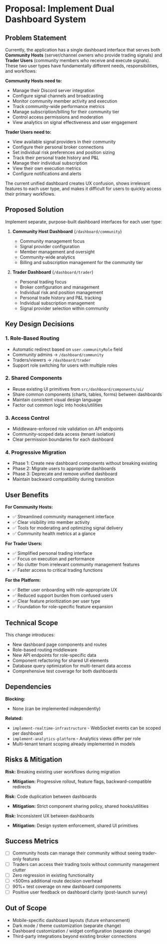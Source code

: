 # Proposal: Implement Dual Dashboard System

## Problem Statement

Currently, the application has a single dashboard interface that serves both **Community Hosts** (server/channel owners who provide trading signals) and **Trader Users** (community members who receive and execute signals). These two user types have fundamentally different needs, responsibilities, and workflows:

**Community Hosts need to:**
- Manage their Discord server integration
- Configure signal channels and broadcasting
- Monitor community member activity and execution
- Track community-wide performance metrics
- Manage subscription/billing for their community tier
- Control access permissions and moderation
- View analytics on signal effectiveness and user engagement

**Trader Users need to:**
- View available signal providers in their community
- Configure their personal broker connections
- Set individual risk preferences and position sizing
- Track their personal trade history and P&L
- Manage their individual subscription
- View their own execution metrics
- Configure notifications and alerts

The current unified dashboard creates UX confusion, shows irrelevant features to each user type, and makes it difficult for users to quickly access their primary workflows.

## Proposed Solution

Implement separate, purpose-built dashboard interfaces for each user type:

1. **Community Host Dashboard** (`/dashboard/community`)
   - Community management focus
   - Signal provider configuration
   - Member management and oversight
   - Community-wide analytics
   - Billing and subscription management for the community tier

2. **Trader Dashboard** (`/dashboard/trader`)
   - Personal trading focus
   - Broker configuration and management
   - Individual risk and position management
   - Personal trade history and P&L tracking
   - Individual subscription management
   - Signal provider selection within community

## Key Design Decisions

### 1. Role-Based Routing
- Automatic redirect based on `user.communityRole` field
- Community admins → `/dashboard/community`
- Traders/viewers → `/dashboard/trader`
- Support role switching for users with multiple roles

### 2. Shared Components
- Reuse existing UI primitives from `src/dashboard/components/ui/`
- Share common components (charts, tables, forms) between dashboards
- Maintain consistent visual design language
- Factor out common logic into hooks/utilities

### 3. Access Control
- Middleware-enforced role validation on API endpoints
- Community-scoped data access (tenant isolation)
- Clear permission boundaries for each dashboard

### 4. Progressive Migration
- Phase 1: Create new dashboard components without breaking existing
- Phase 2: Migrate users to appropriate dashboards
- Phase 3: Deprecate and remove unified dashboard
- Maintain backward compatibility during transition

## User Benefits

**For Community Hosts:**
- ✅ Streamlined community management interface
- ✅ Clear visibility into member activity
- ✅ Tools for moderating and optimizing signal delivery
- ✅ Community health metrics at a glance

**For Trader Users:**
- ✅ Simplified personal trading interface
- ✅ Focus on execution and performance
- ✅ No clutter from irrelevant community management features
- ✅ Faster access to critical trading functions

**For the Platform:**
- ✅ Better user onboarding with role-appropriate UX
- ✅ Reduced support burden from confused users
- ✅ Clear feature prioritization per user type
- ✅ Foundation for role-specific feature expansion

## Technical Scope

This change introduces:
- New dashboard page components and routes
- Role-based routing middleware
- New API endpoints for role-specific data
- Component refactoring for shared UI elements
- Database query optimization for multi-tenant data access
- Comprehensive test coverage for both dashboards

## Dependencies

**Blocking:**
- None (can be implemented independently)

**Related:**
- `implement-realtime-infrastructure` - WebSocket events can be scoped per dashboard
- `implement-analytics-platform` - Analytics views differ per role
- Multi-tenant tenant scoping already implemented in models

## Risks & Mitigation

**Risk:** Breaking existing user workflows during migration
- **Mitigation:** Progressive rollout, feature flags, backward-compatible redirects

**Risk:** Code duplication between dashboards
- **Mitigation:** Strict component sharing policy, shared hooks/utilities

**Risk:** Inconsistent UX between dashboards
- **Mitigation:** Design system enforcement, shared UI primitives

## Success Metrics

- [ ] Community hosts can manage their community without seeing trader-only features
- [ ] Traders can access their trading tools without community management clutter
- [ ] Zero regression in existing functionality
- [ ] <500ms additional route decision overhead
- [ ] 90%+ test coverage on new dashboard components
- [ ] Positive user feedback on dashboard clarity (post-launch survey)

## Out of Scope

- Mobile-specific dashboard layouts (future enhancement)
- Dark mode / theme customization (separate change)
- Dashboard customization / widget configuration (separate change)
- Third-party integrations beyond existing broker connections
